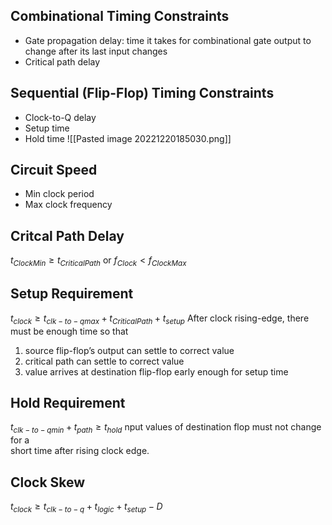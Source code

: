 ## Combinational Timing Constraints
- Gate propagation delay: time it takes for combinational gate output to change after its last input changes
- Critical path delay

## Sequential (Flip-Flop) Timing Constraints
- Clock-to-Q delay
- Setup time
- Hold time
![[Pasted image 20221220185030.png]]
## Circuit Speed
- Min clock period
- Max clock frequency

## Critcal Path Delay
$t_{ClockMin} \ge t_{CriticalPath}$ or $f_{Clock} < f_{ClockMax}$

## Setup Requirement
$t_{clock} \ge t_{clk-to-q max} + t_{CriticalPath} + t_{setup}$
After clock rising-edge, there must be enough time so that  
1. source flip-flop’s output can settle to correct value  
2. critical path can settle to correct value  
3. value arrives at destination flip-flop early enough for setup time

## Hold Requirement
$t_{clk-to-q min} + t_{path} \ge t_{hold}$
nput values of destination flop must not change for a  
short time after rising clock edge.

## Clock Skew
$t_{clock}\ge t_{clk-to-q} + t_{logic} + t_{setup} - D$